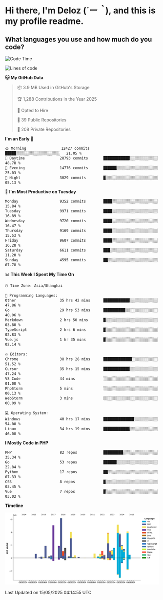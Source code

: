 # **Hi there, I'm Deloz (*´ー｀*), and this is my profile readme.**

## **What languages you use and how much do you code?**

<!--START_SECTION:waka-->
![Code Time](http://img.shields.io/badge/Code%20Time-6%2C370%20hrs%2044%20mins-blue)

![Lines of code](https://img.shields.io/badge/From%20Hello%20World%20I%27ve%20Written-52.2%20million%20lines%20of%20code-blue)

**🐱 My GitHub Data** 

> 📦 3.9 MB Used in GitHub's Storage 
 > 
> 🏆 1,288 Contributions in the Year 2025
 > 
> 💼 Opted to Hire
 > 
> 📜 39 Public Repositories 
 > 
> 🔑 208 Private Repositories 
 > 
**I'm an Early 🐤** 

```text
🌞 Morning                12427 commits       █████░░░░░░░░░░░░░░░░░░░░   21.05 % 
🌆 Daytime                28793 commits       ████████████░░░░░░░░░░░░░   48.78 % 
🌃 Evening                14776 commits       ██████░░░░░░░░░░░░░░░░░░░   25.03 % 
🌙 Night                  3029 commits        █░░░░░░░░░░░░░░░░░░░░░░░░   05.13 % 
```
📅 **I'm Most Productive on Tuesday** 

```text
Monday                   9352 commits        ████░░░░░░░░░░░░░░░░░░░░░   15.84 % 
Tuesday                  9971 commits        ████░░░░░░░░░░░░░░░░░░░░░   16.89 % 
Wednesday                9720 commits        ████░░░░░░░░░░░░░░░░░░░░░   16.47 % 
Thursday                 9169 commits        ████░░░░░░░░░░░░░░░░░░░░░   15.53 % 
Friday                   9607 commits        ████░░░░░░░░░░░░░░░░░░░░░   16.28 % 
Saturday                 6611 commits        ███░░░░░░░░░░░░░░░░░░░░░░   11.20 % 
Sunday                   4595 commits        ██░░░░░░░░░░░░░░░░░░░░░░░   07.78 % 
```


📊 **This Week I Spent My Time On** 

```text
🕑︎ Time Zone: Asia/Shanghai

💬 Programming Languages: 
Other                    35 hrs 42 mins      ████████████░░░░░░░░░░░░░   47.86 % 
Go                       29 hrs 53 mins      ██████████░░░░░░░░░░░░░░░   40.06 % 
Markdown                 2 hrs 50 mins       █░░░░░░░░░░░░░░░░░░░░░░░░   03.80 % 
TypeScript               2 hrs 6 mins        █░░░░░░░░░░░░░░░░░░░░░░░░   02.83 % 
Vue.js                   1 hr 35 mins        █░░░░░░░░░░░░░░░░░░░░░░░░   02.14 % 

🔥 Editors: 
Chrome                   38 hrs 26 mins      █████████████░░░░░░░░░░░░   51.52 % 
Cursor                   35 hrs 15 mins      ████████████░░░░░░░░░░░░░   47.24 % 
VS Code                  44 mins             ░░░░░░░░░░░░░░░░░░░░░░░░░   01.00 % 
PhpStorm                 5 mins              ░░░░░░░░░░░░░░░░░░░░░░░░░   00.13 % 
WebStorm                 3 mins              ░░░░░░░░░░░░░░░░░░░░░░░░░   00.09 % 

💻 Operating System: 
Windows                  40 hrs 17 mins      ██████████████░░░░░░░░░░░   54.00 % 
Linux                    34 hrs 19 mins      ████████████░░░░░░░░░░░░░   46.00 % 
```

**I Mostly Code in PHP** 

```text
PHP                      82 repos            █████████░░░░░░░░░░░░░░░░   35.34 % 
Go                       53 repos            ██████░░░░░░░░░░░░░░░░░░░   22.84 % 
Python                   17 repos            ██░░░░░░░░░░░░░░░░░░░░░░░   07.33 % 
CSS                      8 repos             █░░░░░░░░░░░░░░░░░░░░░░░░   03.45 % 
Vue                      7 repos             █░░░░░░░░░░░░░░░░░░░░░░░░   03.02 % 
```



**Timeline**

![Lines of Code chart](https://raw.githubusercontent.com/deloz/deloz/main/assets/bar_graph.png)


 Last Updated on 15/05/2025 04:14:55 UTC
<!--END_SECTION:waka-->
